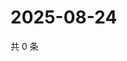 # 2025-08-24

共 0 条

<!-- BEGIN ZHIHUQUESTIONS -->
<!-- 最后更新时间 Sun Aug 24 2025 07:10:42 GMT+0800 (China Standard Time) -->

<!-- END ZHIHUQUESTIONS -->

